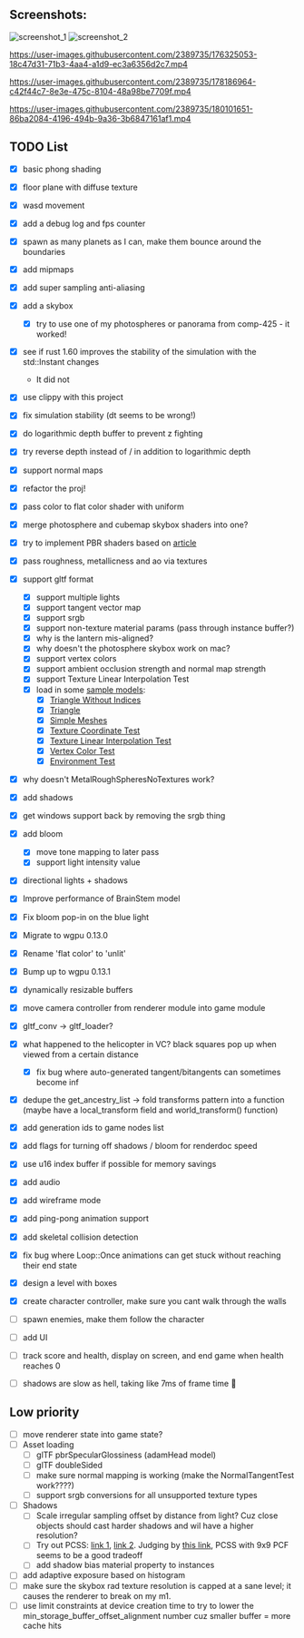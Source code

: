 ## Screenshots:

![screenshot_1](https://user-images.githubusercontent.com/2389735/174690197-1761b4ca-3c93-43c2-ba0f-a17470802613.jpg)
![screenshot_2](https://user-images.githubusercontent.com/2389735/174689921-9aad3283-171a-48ee-9d3a-c544aed2314e.jpg)

https://user-images.githubusercontent.com/2389735/176325053-18c47d31-71b3-4aa4-a1d9-ec3a6356d2c7.mp4

https://user-images.githubusercontent.com/2389735/178186964-c42f44c7-8e3e-475c-8104-48a98be7709f.mp4

https://user-images.githubusercontent.com/2389735/180101651-86ba2084-4196-494b-9a36-3b6847161af1.mp4

## TODO List
- [x] basic phong shading 
- [x] floor plane with diffuse texture
- [x] wasd movement
- [x] add a debug log and fps counter
- [x] spawn as many planets as I can, make them bounce around the boundaries
- [x] add mipmaps
- [x] add super sampling anti-aliasing
- [x] add a skybox
  - [x] try to use one of my photospheres or panorama from comp-425 - it worked!
- [x] see if rust 1.60 improves the stability of the simulation with the std::Instant changes
  - It did not
- [x] use clippy with this project
- [x] fix simulation stability (dt seems to be wrong!)
- [x] do logarithmic depth buffer to prevent z fighting
- [x] try reverse depth instead of / in addition to logarithmic depth
- [x] support normal maps
- [x] refactor the proj!
- [x] pass color to flat color shader with uniform
- [x] merge photosphere and cubemap skybox shaders into one?
- [x] try to implement PBR shaders based on [article](https://learnopengl.com/PBR/Theory)
- [x] pass roughness, metallicness and ao via textures
- [x] support gltf format
  - [x] support multiple lights
  - [x] support tangent vector map
  - [x] support srgb
  - [x] support non-texture material params (pass through instance buffer?)
  - [x] why is the lantern mis-aligned?
  - [x] why doesn't the photosphere skybox work on mac?
  - [x] support vertex colors
  - [x] support ambient occlusion strength and normal map strength
  - [x] support Texture Linear Interpolation Test
  - [x] load in some [sample models](https://github.com/KhronosGroup/glTF-Sample-Models/tree/master/2.0):
    - [x] [Triangle Without Indices](https://github.com/KhronosGroup/glTF-Sample-Models/blob/master/2.0/TriangleWithoutIndices)
    - [x] [Triangle](https://github.com/KhronosGroup/glTF-Sample-Models/blob/master/2.0/Triangle)
    - [x] [Simple Meshes](https://github.com/KhronosGroup/glTF-Sample-Models/blob/master/2.0/SimpleMeshes)
    - [x] [Texture Coordinate Test](https://github.com/KhronosGroup/glTF-Sample-Models/blob/master/2.0/TextureCoordinateTest)
    - [x] [Texture Linear Interpolation Test](https://github.com/KhronosGroup/glTF-Sample-Models/blob/master/2.0/TextureLinearInterpolationTest)
    - [x] [Vertex Color Test](https://github.com/KhronosGroup/glTF-Sample-Models/blob/master/2.0/VertexColorTest)
    - [x] [Environment Test](https://github.com/KhronosGroup/glTF-Sample-Models/blob/master/2.0/EnvironmentTest)
- [x] why doesn't MetalRoughSpheresNoTextures work?
- [x] add shadows
- [x] get windows support back by removing the srgb thing
- [x] add bloom
  - [x] move tone mapping to later pass
  - [x] support light intensity value
- [x] directional lights + shadows
- [x] Improve performance of BrainStem model
- [x] Fix bloom pop-in on the blue light
- [x] Migrate to wgpu 0.13.0
- [x] Rename 'flat color' to 'unlit'
- [x] Bump up to wgpu 0.13.1
- [x] dynamically resizable buffers
- [x] move camera controller from renderer module into game module
- [x] gltf_conv -> gltf_loader?
- [x] what happened to the helicopter in VC? black squares pop up when viewed from a certain distance
  - [x] fix bug where auto-generated tangent/bitangents can sometimes become inf
- [x] dedupe the get_ancestry_list -> fold transforms pattern into a function (maybe have a local_transform field and world_transform() function)
- [x] add generation ids to game nodes list
- [x] add flags for turning off shadows / bloom for renderdoc speed
- [x] use u16 index buffer if possible for memory savings
- [x] add audio
- [x] add wireframe mode
- [x] add ping-pong animation support
- [x] add skeletal collision detection
- [x] fix bug where Loop::Once animations can get stuck without reaching their end state
- [x] design a level with boxes
- [x] create character controller, make sure you cant walk through the walls
- [ ] spawn enemies, make them follow the character
- [ ] add UI
- [ ] track score and health, display on screen, and end game when health reaches 0
- [ ] shadows are slow as hell, taking like 7ms of frame time 😬


## Low priority
- [ ] move renderer state into game state?
- [ ] Asset loading
  - [ ] glTF pbrSpecularGlossiness (adamHead model)
  - [ ] glTF doubleSided
  - [ ] make sure normal mapping is working (make the NormalTangentTest work????)
  - [ ] support srgb conversions for all unsupported texture types
- [ ] Shadows
  - [ ] Scale irregular sampling offset by distance from light? Cuz close objects should cast harder shadows and wil have a higher resolution?
  - [ ] Try out PCSS: [link 1](https://download.nvidia.com/developer/SDK/Individual_Samples/MEDIA/docPix/docs/PCSS.pdf), [link 2](https://developer.download.nvidia.com/whitepapers/2008/PCSS_Integration.pdf). Judging by [this link](https://developer.download.nvidia.com/presentations/2008/GDC/GDC08_SoftShadowMapping.pdf), PCSS with 9x9 PCF seems to be a good tradeoff
  - [ ] add shadow bias material property to instances
- [ ] add adaptive exposure based on histogram
- [ ] make sure the skybox rad texture resolution is capped at a sane level; it causes the renderer to break on my m1.
- [ ] use limit constraints at device creation time to try to lower the min_storage_buffer_offset_alignment number cuz smaller buffer = more cache hits